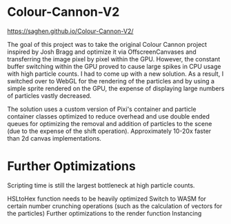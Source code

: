 # Colour-Cannon-V2
https://saghen.github.io/Colour-Cannon-V2/

The goal of this project was to take the original Colour Cannon project inspired by Josh Bragg and optimize it via OffscreenCanvases and transferring the image pixel by pixel within the GPU. However, the constant buffer switching within the GPU proved to cause large spikes in CPU usage with high particle counts. I had to come up with a new solution. As a result, I switched over to WebGL for the rendering of the particles and by using a simple sprite rendered on the GPU, the expense of displaying large numbers of particles vastly decreased.

The solution uses a custom version of Pixi's container and particle container classes optimized to reduce overhead and use double ended queues for optimizing the removal and addition of particles to the scene (due to the expense of the shift operation). Approximately 10-20x faster than 2d canvas implementations.

# Further Optimizations

Scripting time is still the largest bottleneck at high particle counts. 

HSLtoHex function needs to be heavily optimized
Switch to WASM for certain number crunching operations (such as the calculation of vectors for the particles)
Further optimizations to the render function
Instancing
